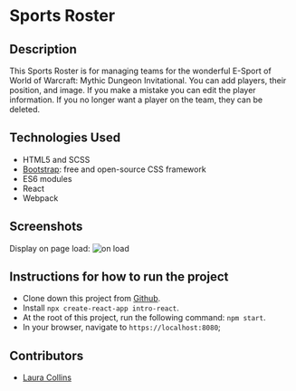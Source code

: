 # Sports Roster

## Description
This Sports Roster is for managing teams for the wonderful E-Sport of World of Warcraft: Mythic Dungeon Invitational. You can add players, their position, and image. If you make a mistake you can edit the player information. If you no longer want a player on the team, they can be deleted.

## Technologies Used

* HTML5 and SCSS
* [Bootstrap](https://getbootstrap.com/): free and open-source CSS framework
* ES6 modules
* React
* Webpack

## Screenshots
Display on page load:
![on load]('')



## Instructions for how to run the project

* Clone down this project from [Github](https://github.com/LaCollins/sports-roster).
* Install `npx create-react-app intro-react`.
* At the root of this project, run the following command: `npm start`.
* In your browser, navigate to `https://localhost:8080`;

## Contributors
* [Laura Collins](https://github.com/LaCollins)
